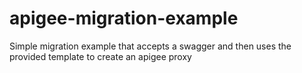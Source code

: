 # apigee-migration-example
Simple migration example that accepts a swagger and then uses the provided template to create an apigee proxy
